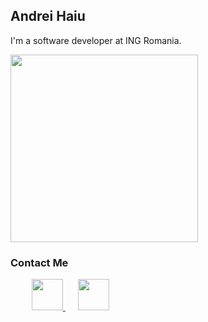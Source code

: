 ## Andrei Haiu

I'm a software developer at ING Romania.

<img src="https://scontent-otp1-1.xx.fbcdn.net/v/t1.0-9/118708304_3243436889066981_6302561596042241851_o.jpg?_nc_cat=105&cb=846ca55b-311e05c7&_nc_sid=09cbfe&_nc_eui2=AeHVSPhfiOMDAkD07tjCdxKMe_VjvN82N3p79WO83zY3eg0SCbFLqnU_gZarudENqCvfqd-5QbgNDU-Xz5BWiOAu&_nc_ohc=dMsHW0nZMUoAX_381cz&_nc_ht=scontent-otp1-1.xx&oh=9d588ba225677246463b05454e0c4e78&oe=5FB3F225" width=300px height=300px>

### Contact Me
<html>
    <body>
        <style>
          li {
            display:inline;
            padding: 10px;
          }
        </style>
        <ul class="access_list">
            <li>
              <a href="https://www.facebook.com/andrei.haiu/">
                <img src="https://www.flaticon.com/svg/static/icons/svg/1384/1384005.svg" width=50px height=50px>
              </a>
            </li>
            <li>
              <a href="https://www.linkedin.com/in/andrei-haiu/">
                <img src="https://www.flaticon.com/svg/static/icons/svg/1384/1384014.svg" width=50px height=50px>
              </a>
            </li>
        </ul>
    </body>
</html>
